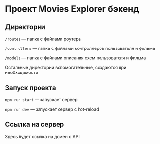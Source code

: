 # Проект Movies Explorer бэкенд


## Директории

`/routes` — папка с файлами роутера

`/controllers` — папка с файлами контроллеров пользователя и фильма

`/models` — папка с файлами описания схем пользователя и фильма

Остальные директории вспомогательные, создаются при необходимости

## Запуск проекта

`npm run start` — запускает сервер

`npm run dev` — запускает сервер с hot-reload

## Ссылка на сервер
Здесь будет ссылка на домен с API
